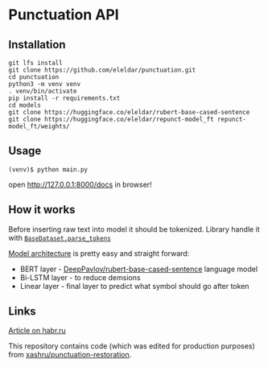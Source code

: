 # Punctuation API 

## Installation
 
```shell
git lfs install
git clone https://github.com/eleldar/punctuation.git
cd punctuation
python3 -m venv venv
. venv/bin/activate
pip install -r requirements.txt
cd models
git clone https://huggingface.co/eleldar/rubert-base-cased-sentence
git clone https://huggingface.co/eleldar/repunct-model_ft repunct-model_ft/weights/ 
```

## Usage

```shell
(venv)$ python main.py
```
open http://127.0.0.1:8000/docs in browser!

## How it works

Before inserting raw text into model it should be tokenized. Library handle it with [`BaseDataset.parse_tokens`](https://github.com/sviperm/neuro-comma/blob/fc89b977b5e3caf866f54f9e2a0d9503869a8a57/src/neuro_comma/dataset.py#L63)

[Model architecture](https://github.com/sviperm/neuro-comma/blob/fc89b977b5e3caf866f54f9e2a0d9503869a8a57/src/neuro_comma/model.py#L15) is pretty easy and straight forward:
 - BERT layer - [DeepPavlov/rubert-base-cased-sentence](https://huggingface.co/DeepPavlov/rubert-base-cased-sentence) language model
 - Bi-LSTM layer - to reduce demsions
 - Linear layer - final layer to predict what symbol should go after token

## Links

[Article on habr.ru](https://habr.com/ru/company/barsgroup/blog/563854/)

This repository contains code (which was edited for production purposes) from [xashru/punctuation-restoration](https://github.com/xashru/punctuation-restoration).
